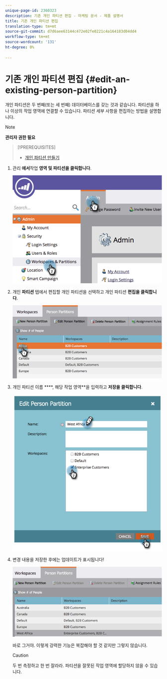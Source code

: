 ```yaml
---
unique-page-id: 2360323
description: 기존 개인 파티션 편집 - 마케팅 문서 - 제품 설명서
title: 기존 개인 파티션 편집
translation-type: tm+mt
source-git-commit: d7d6aee63144c472e02fe0221c4a164183d04dd4
workflow-type: tm+mt
source-wordcount: '131'
ht-degree: 0%

---
```



# 기존 개인 파티션 편집 {#edit-an-existing-person-partition}

개인 파티션은 두 번째(또는 세 번째) 데이터베이스를 갖는 것과 같습니다. 파티션을 하나 이상의 작업 영역에 연결할 수 있습니다. 파티션 세부 사항을 편집하는 방법을 설명합니다.

>[!NOTE]
>
>**관리자 권한 필요**

>[!PREREQUISITES]
>
>* [개인 파티션 만들기](create-a-person-partition.md)

>



1. 관리 **에서**&#x200B;작업 **영역 및 파티션을 클릭합니다**.

   ![](assets/image2014-9-17-10-3a51-3a23.png)

1. 개인 **파티션** 탭에서 편집할 개인 파티션을 선택하고 개인 파티션 **편집을 클릭합니다**.

   ![](assets/two-5.png)

1. 개인 파티션 이름 ****, 해당 작업 영역**을 입력하고 **저장을 클릭합니다**.

   ![](assets/three-5.png)

1. 변경 내용을 저장한 후에는 업데이트가 표시됩니다!

   ![](assets/four-4.png)

   바로 그거야. 이렇게 강력한 기능은 복잡해야 할 것 같지만 그렇지 않습니다.

   >[!CAUTION]
   >
   >두 번 측정하고 한 번 잘라라. 파티션을 잘못된 작업 영역에 할당하지 않을 수 있습니다.

